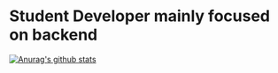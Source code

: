 # Student Developer mainly focused on backend

[![Anurag's github stats](https://github-readme-stats.vercel.app/api?username=liapisn)](https://github.com/anuraghazra/github-readme-stats)
